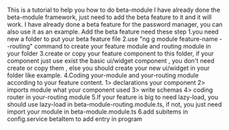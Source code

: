 This is a tutorial to help you how to do beta-module
I have already done the beta-module framework, just need to add the beta feature to it and it will work.
I have already done a beta feature for the password manager, you can also use it as an example.
Add the beta feature need these step
1.you need new a folder to put your beta feature file
2.use "ng g module feature-name --routing" command to create your feature module and routing module in your folder
3.create or copy your feature component to this folder, if your component just use exist the basic ui/widget component , you don't need create or copy them , else you should create your new ui/widget in your folder like example.
4.Coding your-module and your-routing module according to your feature content.
    1> declarations your component 
    2> imports module what your component used
    3> write schemas
    4> coding router in your-routing module 
5.If your feature is big to need lazy-load, you should use lazy-load in beta-module-routing.module.ts, if not, you just need import your module in beta-module.module.ts
6.add subitems in config.service betaItem to add entry in program
